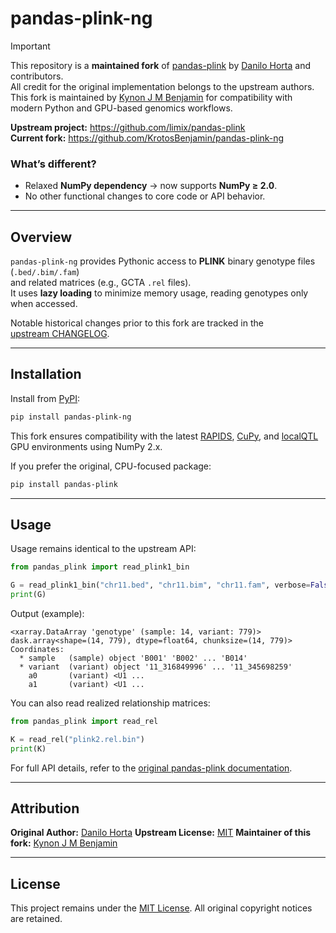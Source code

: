 # pandas-plink-ng

> [!IMPORTANT]
> This repository is a **maintained fork** of [pandas-plink](https://github.com/limix/pandas-plink) by [Danilo Horta](https://github.com/horta) and contributors.  
> All credit for the original implementation belongs to the upstream authors.  
> This fork is maintained by [Kynon J M Benjamin](https://github.com/KrotosBenjamin) for compatibility with modern Python and GPU-based genomics workflows.

**Upstream project:** https://github.com/limix/pandas-plink  
**Current fork:** https://github.com/KrotosBenjamin/pandas-plink-ng  

### What’s different?
- Relaxed **NumPy dependency** → now supports **NumPy ≥ 2.0**.  
- No other functional changes to core code or API behavior.

---

## Overview

`pandas-plink-ng` provides Pythonic access to **PLINK** binary genotype files (`.bed/.bim/.fam`)  
and related matrices (e.g., GCTA `.rel` files).  
It uses **lazy loading** to minimize memory usage, reading genotypes only when accessed.

Notable historical changes prior to this fork are tracked in the  
[upstream CHANGELOG](https://raw.githubusercontent.com/limix/pandas-plink/master/CHANGELOG.md).

---

## Installation

Install from [PyPI](https://pypi.org/project/pandas-plink-ng/):

```bash
pip install pandas-plink-ng
````

This fork ensures compatibility with the latest
[RAPIDS](https://rapids.ai), [CuPy](https://cupy.dev), and [localQTL](https://github.com/heart-gen/localQTL)
GPU environments using NumPy 2.x.

If you prefer the original, CPU-focused package:

```bash
pip install pandas-plink
```

---

## Usage

Usage remains identical to the upstream API:

```python
from pandas_plink import read_plink1_bin

G = read_plink1_bin("chr11.bed", "chr11.bim", "chr11.fam", verbose=False)
print(G)
```

Output (example):

```
<xarray.DataArray 'genotype' (sample: 14, variant: 779)>
dask.array<shape=(14, 779), dtype=float64, chunksize=(14, 779)>
Coordinates:
  * sample   (sample) object 'B001' 'B002' ... 'B014'
  * variant  (variant) object '11_316849996' ... '11_345698259'
    a0       (variant) <U1 ...
    a1       (variant) <U1 ...
```

You can also read realized relationship matrices:

```python
from pandas_plink import read_rel

K = read_rel("plink2.rel.bin")
print(K)
```

For full API details, refer to the
[original pandas-plink documentation](https://pandas-plink.readthedocs.io/).

---

## Attribution

**Original Author:** [Danilo Horta](https://github.com/horta)
**Upstream License:** [MIT](https://raw.githubusercontent.com/limix/pandas-plink/master/LICENSE.md)
**Maintainer of this fork:** [Kynon J M Benjamin](https://github.com/KrotosBenjamin)

---

## License

This project remains under the [MIT License](https://raw.githubusercontent.com/limix/pandas-plink/master/LICENSE.md).
All original copyright notices are retained.
